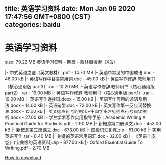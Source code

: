 
title: 英语学习资料
date: Mon Jan 06 2020 17:47:56 GMT+0800 (CST)    
categories: baidu
---

# 英语学习资料
size: 79.22 MB
 英语学习资料 - 网盘 - 西林街搜索（X站）
 
|- 中式英语之鉴（英文教材）.pdf - 14.70 MB
|- 英语中常见的中国成语.doc - 48.00 kB
|- 英语写作中替换常用词.doc - 45.00 kB
|- 英语写作修辞 教师用书（核心通用版 part3）.rar - 10.20 MB
|- 英语写作修辞 教师用书（核心通用版 part2）.rar - 19.00 MB
|- 英语写作修辞 教师用书（核心通用版 part1）.rar - 19.00 MB
|- 英语写作连接词.docx - 15.00 kB
|- 英语写作可用的谚语及用法.docx - 14.00 kB
|- 英语句型.doc - 72.00 kB
|- 英文写作第一反应词替换表.docx - 15.00 kB
|- 英文标点符号的用法+中国学生常见标点符号错误例析.docx - 27.00 kB
|- 学生学术写作实用指导手册：Academic Writing A Practical Guide for Students.pdf - 2.90 MB
|- 新概念第四册课文.doc - 453.00 kB
|- 新概念第三册课文.doc - 673.00 kB
|- 四级词汇训练.zip - 51.00 kB
|- 实用英语写作.rar - 8.40 MB
|- 关键的英语常用词汇.doc - 32.00 kB
|- 《英语羊皮卷》(宝典级的英语资料).zip - 877.00 kB
|- Oxford Essential Guide To Writing.pdf - 2.70 MB

[How to download](https://bpcam.bemobtrk.com/go/2ceec3aa-1ca2-46d6-b9ff-aaa5c184517c?jno=1519)